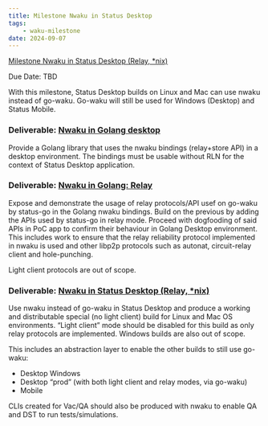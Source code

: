 ```yaml
---
title: Milestone Nwaku in Status Desktop
tags:
    - waku-milestone
date: 2024-09-07
---
```


[Milestone Nwaku in Status Desktop (Relay, *nix)](https://github.com/waku-org/pm/milestone/33)

Due Date: TBD

With this milestone, Status Desktop builds on Linux and Mac can use nwaku instead of go-waku.
Go-waku will still be used for Windows (Desktop) and Status Mobile.

### Deliverable: [Nwaku in Golang desktop](https://github.com/waku-org/pm/issues/201)

Provide a Golang library that uses the nwaku bindings (relay+store API) in a desktop environment. The bindings must be usable without RLN for the context of Status Desktop application.

### Deliverable: [Nwaku in Golang: Relay](https://github.com/waku-org/pm/issues/202)

Expose and demonstrate the usage of relay protocols/API usef on go-waku by status-go in the Golang nwaku bindings.
Build on the previous by adding the APIs used by status-go in relay mode. Proceed with dogfooding of said APIs in PoC app to confirm their behaviour in Golang Desktop environment.
This includes work to ensure that the relay reliability protocol implemented in nwaku is used and other libp2p protocols such as autonat, circuit-relay client and hole-punching.

Light client protocols are out of scope.

### Deliverable: [Nwaku in Status Desktop (Relay, *nix)](https://github.com/waku-org/pm/issues/203)

Use nwaku instead of go-waku in Status Desktop and produce a working and distributable special (no light client) build for Linux and Mac OS environments.
“Light client” mode should be disabled for this build as only relay protocols are implemented.
Windows builds are also out of scope.

This includes an abstraction layer to enable the other builds to still use go-waku:
- Desktop Windows
- Desktop “prod” (with both light client and relay modes, via go-waku)
- Mobile

CLIs created for Vac/QA should also be produced with nwaku to enable QA and DST to run tests/simulations.
